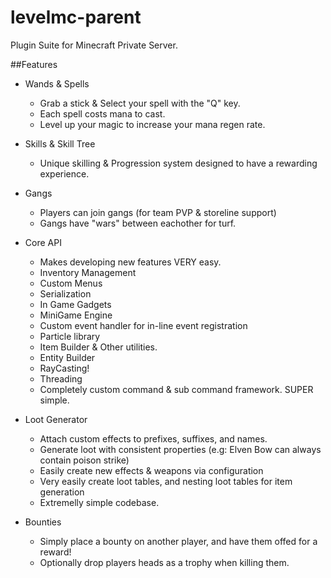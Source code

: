 # levelmc-parent
Plugin Suite for Minecraft Private Server.

##Features
* Wands & Spells
  * Grab a stick & Select your spell with the "Q" key.
  * Each spell costs mana to cast.
  * Level up your magic to increase your mana regen rate.

* Skills & Skill Tree
  * Unique skilling & Progression system designed to have a rewarding experience.

* Gangs
  * Players can join gangs (for team PVP & storeline support)
  * Gangs have "wars" between eachother for turf.

* Core API
  * Makes developing new features VERY easy.
  * Inventory Management
  * Custom Menus
  * Serialization
  * In Game Gadgets
  * MiniGame Engine
  * Custom event handler for in-line event registration
  * Particle library
  * Item Builder & Other utilities.
  * Entity Builder
  * RayCasting!
  * Threading
  * Completely custom command & sub command framework. SUPER simple.

* Loot Generator
  * Attach custom effects to prefixes, suffixes, and names.
  * Generate loot with consistent properties (e.g: Elven Bow can always contain poison strike)
  * Easily create new effects & weapons via configuration
  * Very easily create loot tables, and nesting loot tables for item generation
  * Extremelly simple codebase.

* Bounties
  * Simply place a bounty on another player, and have them offed for a reward!
  * Optionally drop players heads as a trophy when killing them.
